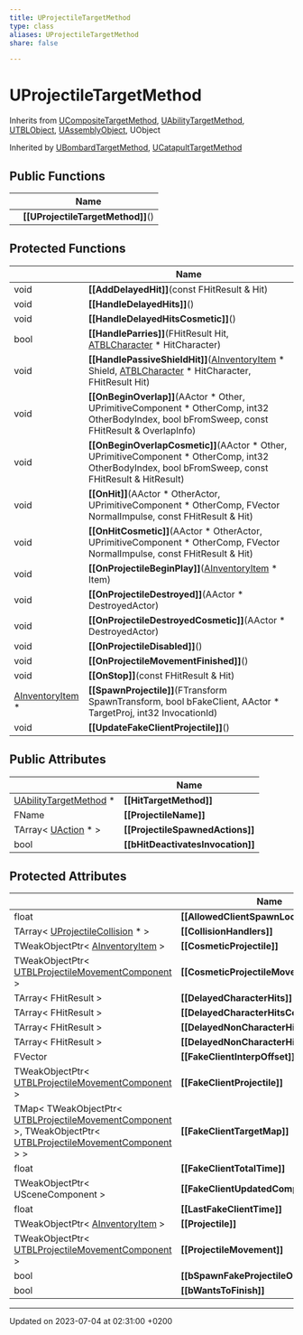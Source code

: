 ```yaml
---
title: UProjectileTargetMethod
type: class
aliases: UProjectileTargetMethod
share: false

---
```


# UProjectileTargetMethod





Inherits from [UCompositeTargetMethod](/docs/SDK/Source/Classes/classUCompositeTargetMethod.md), [UAbilityTargetMethod](/docs/SDK/Source/Classes/classUAbilityTargetMethod.md), [UTBLObject](/docs/SDK/Source/Classes/classUTBLObject.md), [UAssemblyObject](/docs/SDK/Source/Classes/classUAssemblyObject.md), UObject

Inherited by [UBombardTargetMethod](/docs/SDK/Source/Classes/classUBombardTargetMethod.md), [UCatapultTargetMethod](/docs/SDK/Source/Classes/classUCatapultTargetMethod.md)

## Public Functions

|                | Name           |
| -------------- | -------------- |
| | **[[UProjectileTargetMethod]]**() |

## Protected Functions

|                | Name           |
| -------------- | -------------- |
| void | **[[AddDelayedHit]]**(const FHitResult & Hit) |
| void | **[[HandleDelayedHits]]**() |
| void | **[[HandleDelayedHitsCosmetic]]**() |
| bool | **[[HandleParries]]**(FHitResult Hit, [ATBLCharacter](/docs/SDK/Source/Classes/classATBLCharacter.md) * HitCharacter) |
| void | **[[HandlePassiveShieldHit]]**([AInventoryItem](/docs/SDK/Source/Classes/classAInventoryItem.md) * Shield, [ATBLCharacter](/docs/SDK/Source/Classes/classATBLCharacter.md) * HitCharacter, FHitResult Hit) |
| void | **[[OnBeginOverlap]]**(AActor * Other, UPrimitiveComponent * OtherComp, int32 OtherBodyIndex, bool bFromSweep, const FHitResult & OverlapInfo) |
| void | **[[OnBeginOverlapCosmetic]]**(AActor * Other, UPrimitiveComponent * OtherComp, int32 OtherBodyIndex, bool bFromSweep, const FHitResult & HitResult) |
| void | **[[OnHit]]**(AActor * OtherActor, UPrimitiveComponent * OtherComp, FVector NormalImpulse, const FHitResult & Hit) |
| void | **[[OnHitCosmetic]]**(AActor * OtherActor, UPrimitiveComponent * OtherComp, FVector NormalImpulse, const FHitResult & Hit) |
| void | **[[OnProjectileBeginPlay]]**([AInventoryItem](/docs/SDK/Source/Classes/classAInventoryItem.md) * Item) |
| void | **[[OnProjectileDestroyed]]**(AActor * DestroyedActor) |
| void | **[[OnProjectileDestroyedCosmetic]]**(AActor * DestroyedActor) |
| void | **[[OnProjectileDisabled]]**() |
| void | **[[OnProjectileMovementFinished]]**() |
| void | **[[OnStop]]**(const FHitResult & Hit) |
| [AInventoryItem](/docs/SDK/Source/Classes/classAInventoryItem.md) * | **[[SpawnProjectile]]**(FTransform SpawnTransform, bool bFakeClient, AActor * TargetProj, int32 InvocationId) |
| void | **[[UpdateFakeClientProjectile]]**() |

## Public Attributes

|                | Name           |
| -------------- | -------------- |
| [UAbilityTargetMethod](/docs/SDK/Source/Classes/classUAbilityTargetMethod.md) * | **[[HitTargetMethod]]**  |
| FName | **[[ProjectileName]]**  |
| TArray< [UAction](/docs/SDK/Source/Classes/classUAction.md) * > | **[[ProjectileSpawnedActions]]**  |
| bool | **[[bHitDeactivatesInvocation]]**  |

## Protected Attributes

|                | Name           |
| -------------- | -------------- |
| float | **[[AllowedClientSpawnLocationErrorSq]]**  |
| TArray< [UProjectileCollision](/docs/SDK/Source/Classes/classUProjectileCollision.md) * > | **[[CollisionHandlers]]**  |
| TWeakObjectPtr< [AInventoryItem](/docs/SDK/Source/Classes/classAInventoryItem.md) > | **[[CosmeticProjectile]]**  |
| TWeakObjectPtr< [UTBLProjectileMovementComponent](/docs/SDK/Source/Classes/classUTBLProjectileMovementComponent.md) > | **[[CosmeticProjectileMovement]]**  |
| TArray< FHitResult > | **[[DelayedCharacterHits]]**  |
| TArray< FHitResult > | **[[DelayedCharacterHitsCosmetic]]**  |
| TArray< FHitResult > | **[[DelayedNonCharacterHits]]**  |
| TArray< FHitResult > | **[[DelayedNonCharacterHitsCosmetic]]**  |
| FVector | **[[FakeClientInterpOffset]]**  |
| TWeakObjectPtr< [UTBLProjectileMovementComponent](/docs/SDK/Source/Classes/classUTBLProjectileMovementComponent.md) > | **[[FakeClientProjectile]]**  |
| TMap< TWeakObjectPtr< [UTBLProjectileMovementComponent](/docs/SDK/Source/Classes/classUTBLProjectileMovementComponent.md) >, TWeakObjectPtr< [UTBLProjectileMovementComponent](/docs/SDK/Source/Classes/classUTBLProjectileMovementComponent.md) > > | **[[FakeClientTargetMap]]**  |
| float | **[[FakeClientTotalTime]]**  |
| TWeakObjectPtr< USceneComponent > | **[[FakeClientUpdatedComponent]]**  |
| float | **[[LastFakeClientTime]]**  |
| TWeakObjectPtr< [AInventoryItem](/docs/SDK/Source/Classes/classAInventoryItem.md) > | **[[Projectile]]**  |
| TWeakObjectPtr< [UTBLProjectileMovementComponent](/docs/SDK/Source/Classes/classUTBLProjectileMovementComponent.md) > | **[[ProjectileMovement]]**  |
| bool | **[[bSpawnFakeProjectileOnServerRep]]**  |
| bool | **[[bWantsToFinish]]**  |

-------------------------------

Updated on 2023-07-04 at 02:31:00 +0200